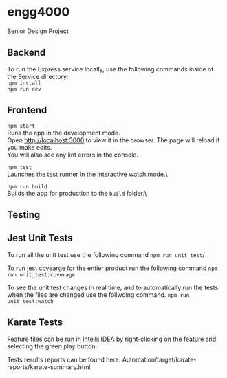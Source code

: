 # engg4000
Senior Design Project

## Backend
To run the Express service locally, use the following commands inside of the Service directory:\
`npm install`\
`npm run dev`

## Frontend

`npm start`\
Runs the app in the development mode.\
Open [http://localhost:3000](http://localhost:3000) to view it in the browser.
The page will reload if you make edits.\
You will also see any lint errors in the console.

`npm test`\
Launches the test runner in the interactive watch mode.\

`npm run build`\
Builds the app for production to the `build` folder.\

## Testing
## Jest Unit Tests
To run all the unit test use the following command
`npm run unit_test`/

To run jest covearge for the entier product run the following command
`npm run unit_test:coverage`

To see the unit test changes in real time, and to automatically run the tests when the files are changed use the follwoing command.
`npm run unit_test:watch`

## Karate Tests
Feature files can be run in Intellij IDEA by right-clicking on the feature and selecting the green play button.

Tests results reports can be found here: Automation/target/karate-reports/karate-summary.html